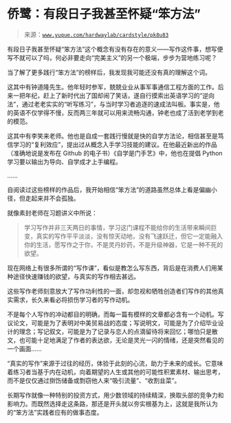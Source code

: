 # 侨鹭：有段日子我甚至怀疑“笨方法”

> 来源：[`www.yuque.com/hardwaylab/cardstyle/pk8u83`](https://www.yuque.com/hardwaylab/cardstyle/pk8u83)



有段日子我甚至怀疑“笨方法”这个概念有没有存在的意义——写作这件事，想写便写不就可以了吗，何必非要走向“完美主义”的另一个极端，步步为营地练习呢？ 

当了解了更多践行“笨方法”的榜样后，我发现我可能还没有真的理解这个词。 

这其中有钟道隆先生。他年轻时参军，兢兢业业从事军事通信工程方面的工作。后来一把年纪，赶上了新时代出了国却闹了笑话，遂自行摸索出英语学习的“逆向法”，通过老老实实的“听写练习”，与当时学习者追逐的速成法叫板。事实是，他的英语不仅学得不慢，反而两三年就可以用来流畅沟通，钟老也成了活到老学到老的模范。 

这其中有李笑来老师。他也是自成一套践行慢就是快的自学方法论，相信甚至是笃信学习的“复利效应”，提出过从概念入手学习技能的建议。在他最近新出的作品（准确地说是发布在 Github 的电子书）《自学是门手艺》中，他也在提倡 Python 学习要以输出为导向、自学成才上手编程。 

...... 

自阅读过这些榜样的作品后，我开始相信“笨方法”的道路虽然总体上看是偏幽小径，但走起来并不会孤独。 

就像素封老师在习题讲义中所说： 

> 学习写作并非三天两日的事情，学习这门课程不能给你的生活带来瞬间巨变，真实的写作平平淡淡，没有惊天动地，没有飞速跃迁，但它一定能融入你的生活，愿写作之于你，不是灵丹妙药，不是升级神器，它是一种不死的欲望。 

现在网络上有很多所谓的“写作课”，看似是教怎么写东西，背后是在消费人们用某种途径快速赚钱的欲望，与真实的写作相去甚远。 

这些写作老师刻意放大了写作功利性的一面，却忽视和牺牲创造者们写作的其他真实需求，长久来看必将损伤学习者的写作动机。 

不是每个人写作的冲动都目的明确，而每一篇有模样的文章都必含有一个动机。写议论文，可能是为了表明对中美贸易战的态度；写说明文，可能是为了介绍毕业设计的理念；写记叙文，可能是为了记录与恋人的点滴留待将来回忆；哪怕只是散文，也可能十足地满足了作者的表达欲，无论是灵光一闪的情绪，还是突然看见的一个画面...... 

“真实的写作”来源于过往的经历，体验于此刻的心流，助力于未来的成长。它意味着练习者当基于内在动机，向着期望的人生或其他的可能性积累素材、输出思考，而不是仅仅通过捯饬储备或剽窃他人来“吸引流量”、“收割韭菜”。 

长期写作就像一种特别的投资方式，用少数领域的持续精深，换取头部的竞争力和影响力。而既然选择走这条路，那还是开头就以夯实根基为上，这就是我所认为的“笨方法”实践者应有的做事态度。
